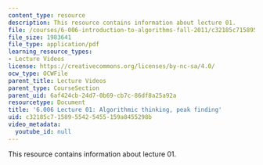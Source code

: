 ```yaml
---
content_type: resource
description: This resource contains information about lecture 01.
file: /courses/6-006-introduction-to-algorithms-fall-2011/c32185c7158955425455159a8455298b_MIT6_006F11_lec01.pdf
file_size: 1983641
file_type: application/pdf
learning_resource_types:
- Lecture Videos
license: https://creativecommons.org/licenses/by-nc-sa/4.0/
ocw_type: OCWFile
parent_title: Lecture Videos
parent_type: CourseSection
parent_uid: 6af424cb-24d7-0b69-cb7c-86df8a25a92a
resourcetype: Document
title: '6.006 Lecture 01: Algorithmic thinking, peak finding'
uid: c32185c7-1589-5542-5455-159a8455298b
video_metadata:
  youtube_id: null
---
```

This resource contains information about lecture 01.
